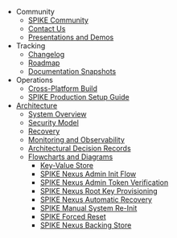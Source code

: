 * Community
  * [SPIKE Community](community/hello.md)
  * [Contact Us](community/contact.md)
  * [Presentations and Demos](presentations/README.md)
* Tracking
  * [Changelog](tracking/changelog.md)
  * [Roadmap](tracking/roadmap.md)
  * [Documentation Snapshots](tracking/snapshots.md)
* Operations
  * [Cross-Platform Build](operations/build.md)
  * [SPIKE Production Setup Guide](operations/production-setup.md)
* [Architecture](architecture/README.md)
  * [System Overview](architecture/system-overview.md)
  * [Security Model](architecture/security-model.md)
  * [Recovery](architecture/recovery.md)
  * [Monitoring and Observability](architecture/monitoring.md)
  * [Architectural Decision Records](adrs/README.md)
  * [Flowcharts and Diagrams](architecture/charts/README.md)
    * [Key-Value Store](architecture/charts/key-value-store.md)
    * [SPIKE Nexus Admin Init Flow](architecture/charts/user-init-flow.md)
    * [SPIKE Nexus Admin Token Verification](architecture/charts/admin-token-verification.md)
    * [SPIKE Nexus Root Key Provisioning](architecture/charts/day-zero.md)
    * [SPIKE Nexus Automatic Recovery](architecture/charts/recovery.md)
    * [SPIKE Manual System Re-Init](architecture/charts/re-init.md)
    * [SPIKE Forced Reset](architecture/charts/reset.md)
    * [SPIKE Nexus Backing Store](architecture/charts/database.md)